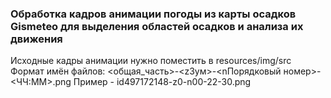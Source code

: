 ### Обработка кадров анимации погоды из карты осадков Gismeteo для выделения областей осадков и анализа их движения

Исходные кадры анимации нужно поместить в resources/img/src
Формат имён файлов: <общая_часть>-<zЗум>-<nПорядковый номер>-<ЧЧ:ММ>.png
Пример - id497172148-z0-n00-22-30.png
